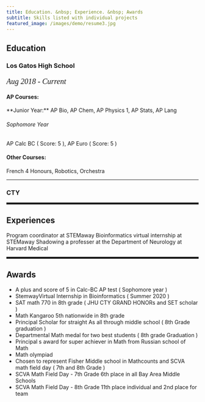 ```yaml
---
title: Education. &nbsp; Experience. &nbsp; Awards
subtitle: Skills listed with individual projects
featured_image: /images/demo/resume3.jpg
---
```

        
 <h2><span>Education</span></h2>

 <h3>Los Gatos High School</h3>
  <p style="font-family:verdana; font-size:20px"><em class="date">Aug 2018 - Current</em></p>

<h4>AP Courses:</h4>
**Junior Year&colon;** AP Bio, AP Chem, AP Physics 1, AP Stats, AP Lang
<h6>Sophomore Year</h6>
AP Calc BC ( Score&colon; 5 ), AP Euro ( Score&colon; 5 )

<h4>Other Courses:</h4>
French 4 Honours, Robotics, Orchestra

<hr>
               
<h3>CTY</h3>

<hr style="height:5px;color:black">

<h2>Experiences</h2>

Program coordinator at STEMaway
Bioinformatics virtual internship at STEMaway
Shadowing a professer at the Department of Neurology at Harvard Medical

<hr style="height:5px;color:black">

<h2>Awards</h2>

* A plus and score of 5 in Calc-BC AP test ( Sophomore year )
* StemwayVirtual Internship in Bioinformatics ( Summer 2020 )
* SAT math 770 in 8th grade ( JHU CTY GRAND HONORs and SET scholar )
* Math Kangaroo 5th nationwide in 8th grade
* Principal Scholar for straight As all through middle school ( 8th Grade graduation )
* Departmental Math medal for two best students ( 8th grade Graduation )
* Principal s award for super achiever in Math from Russian school of Math 
* Math olympiad
* Chosen to represent Fisher Middle school in Mathcounts and SCVA math field day ( 7th and 8th Grade )
* SCVA Math Field Day - 7th Grade 6th place in all Bay Area Middle Schools 
* SCVA Math Field Day - 8th Grade 11th place individual and 2nd place for team